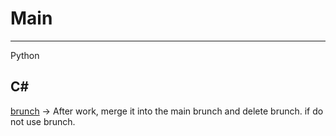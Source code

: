 # Main
---
Python


C#
---
[brunch](https://m.blog.naver.com/PostView.nhn?blogId=magnking&logNo=221311262438&proxyReferer=https:%2F%2Fwww.google.com%2F) -> After work, merge it into the main brunch and delete brunch. if do not use brunch.

